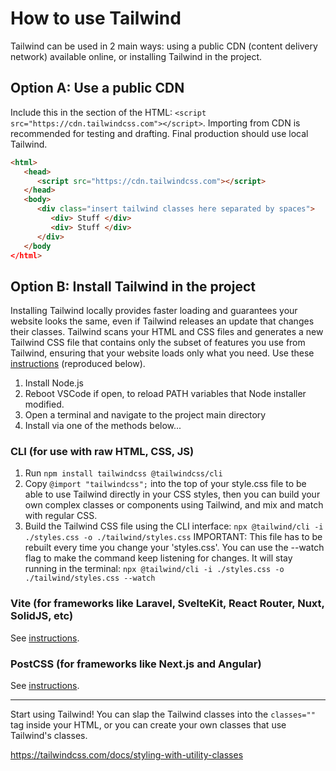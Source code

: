 # How to use Tailwind

Tailwind can be used in 2 main ways: using a public CDN (content delivery network) available online, or installing Tailwind in the project.

## Option A: Use a public CDN

Include this in the <head> section of the HTML: `<script src="https://cdn.tailwindcss.com"></script>`. Importing from CDN is recommended for testing and drafting. Final production should use local Tailwind.

```html
<html>
   <head>
      <script src="https://cdn.tailwindcss.com"></script>
   </head>
   <body>
      <div class="insert tailwind classes here separated by spaces">
         <div> Stuff </div>
         <div> Stuff </div>
      </div>
   </body
</html>
```

## Option B: Install Tailwind in the project

Installing Tailwind locally provides faster loading and guarantees your website looks the same, even if Tailwind releases an update that changes their classes. Tailwind scans your HTML and CSS files and generates a new Tailwind CSS file that contains only the subset of features you use from Tailwind, ensuring that your website loads only what you need. Use these [instructions](https://tailwindcss.com/docs/installation/tailwind-cli) (reproduced below).

1. Install Node.js
2. Reboot VSCode if open, to reload PATH variables that Node installer modified.
3. Open a terminal and navigate to the project main directory
4. Install via one of the methods below...

### CLI (for use with raw HTML, CSS, JS)

1. Run `npm install tailwindcss @tailwindcss/cli`
2. Copy `@import "tailwindcss";` into the top of your style.css file to be able to use Tailwind directly in your CSS styles,
   then you can build your own complex classes or components using Tailwind, and mix and match with regular CSS.
3. Build the Tailwind CSS file using the CLI interface:
   `npx @tailwind/cli -i ./styles.css -o ./tailwind/styles.css`
   IMPORTANT: This file has to be rebuilt every time you change your 'styles.css'. You can use the --watch flag to make the command keep
   listening for changes. It will stay running in the terminal:
   `npx @tailwind/cli -i ./styles.css -o ./tailwind/styles.css --watch`

### Vite (for frameworks like Laravel, SvelteKit, React Router, Nuxt, SolidJS, etc)

See [instructions](https://tailwindcss.com/docs/installation/tailwind-cli).

### PostCSS (for frameworks like Next.js and Angular)

See [instructions](https://tailwindcss.com/docs/installation/tailwind-cli).


---------

Start using Tailwind! You can slap the Tailwind classes into the `classes=""` tag inside your HTML, or you can create your own classes that use Tailwind's classes.

https://tailwindcss.com/docs/styling-with-utility-classes
